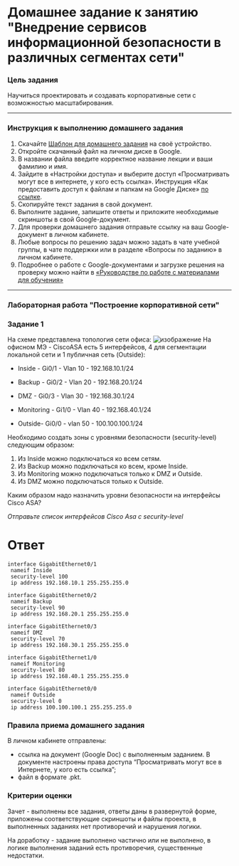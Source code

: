 # Домашнее задание к занятию "Внедрение сервисов информационной безопасности в различных сегментах сети"

### Цель задания

Научиться проектировать и создавать корпоративные сети с возможностью масштабирования.

------

### Инструкция к выполнению домашнего задания

1. Скачайте [Шаблон для домашнего задания](https://u.netology.ru/backend/uploads/lms/content_assets/file/281/%D0%A1%D0%94%D0%95%D0%9B%D0%90%D0%99%D0%A2%D0%95_%D0%9A%D0%9E%D0%9F%D0%98%D0%AE_-_%D0%A8%D0%B0%D0%B1%D0%BB%D0%BE%D0%BD_%D0%B4%D0%BB%D1%8F_%D0%B4%D0%BE%D0%BC%D0%B0%D1%88%D0%BD%D0%B5%D0%B3%D0%BE_%D0%B7%D0%B0%D0%B4%D0%B0%D0%BD%D0%B8%D1%8F_1.1._%D0%9D%D0%B0%D0%B7%D0%B2%D0%B0%D0%BD%D0%B8%D0%B5_%D0%BB%D0%B5%D0%BA%D1%86%D0%B8%D0%B8_-_%D0%A4%D0%B0%D0%BC%D0%B8%D0%BB%D0%B8%D1%8F_%D0%98%D0%BC%D1%8F.docx) на своё устройство.
2. Откройте скачанный файл на личном диске в Google.
3. В названии файла введите корректное название лекции и ваши фамилию и имя.
4. Зайдите в «Настройки доступа» и выберите доступ «Просматривать могут все в интернете, у кого есть ссылка». Инструкция «Как предоставить доступ к файлам и папкам на Google Диске» [по ссылке](https://support.google.com/docs/answer/2494822?hl=ru&co=GENIE.Platform%3DDesktop).
5. Скопируйте текст задания в свой документ.
6. Выполните задание, запишите ответы и приложите необходимые скриншоты в свой Google-документ.
7. Для проверки домашнего задания отправьте ссылку на ваш Google-документ в личном кабинете.
8. Любые вопросы по решению задач можно задать в чате учебной группы, в чате поддержки или в разделе «Вопросы по заданию» в личном кабинете.
9. Подробнее о работе с Google-документами и загрузке решения на проверку можно найти в [«Руководстве по работе с материалами для обучения»](https://l.netology.ru/instruktsiya-po-materialami-dlya-obucheniya)

---

### Лабораторная работа "Построение корпоративной сети"

### Задание 1
На схеме представлена топология сети офиса:
![изображение](https://user-images.githubusercontent.com/51816695/180376246-9a3b0697-6248-4fc2-a5fd-eddca9f2e7ba.png)
На офисном МЭ - CiscoASA есть 5 интерфейсов, 4 для сегментации локальной сети и 1 публичная сеть (Outside):

* Inside - Gi0/1 - Vlan 10 - 192.168.10.1/24

* Backup - Gi0/2 - Vlan 20 - 192.168.20.1/24

* DMZ - Gi0/3 - Vlan 30 - 192.168.30.1/24

* Monitoring - Gi1/0 - Vlan 40 - 192.168.40.1/24

* Outside- Gi0/0 - vlan 50 - 100.100.100.1/24

Необходимо создать зоны с уровнями безопасности (security-level) следующим образом:
1) Из Inside можно подключаться ко всем сетям.
2) Из Backup можно подключаться ко всем, кроме Inside.
3) Из Monitoring можно подключаться только к DMZ и Outside.
4) Из DMZ можно подключаться только к Outside.

Каким образом надо назначить уровни безопасности на интерфейсы Cisco ASA? 


*Отправьте список интерфейсов Cisco Asa с security-level*
# Ответ
```
interface GigabitEthernet0/1
 nameif Inside
 security-level 100
 ip address 192.168.10.1 255.255.255.0

interface GigabitEthernet0/2
 nameif Backup
 security-level 90
 ip address 192.168.20.1 255.255.255.0

interface GigabitEthernet0/3
 nameif DMZ
 security-level 70
 ip address 192.168.30.1 255.255.255.0

interface GigabitEthernet1/0
 nameif Monitoring
 security-level 80
 ip address 192.168.40.1 255.255.255.0

interface GigabitEthernet0/0
 nameif Outside
 security-level 0
 ip address 100.100.100.1 255.255.255.0
```


### Правила приема домашнего задания

В личном кабинете отправлены:

- ссылка на документ (Google Doc) с выполненным заданием. В документе настроены права доступа “Просматривать могут все в Интернете, у кого есть ссылка”;
- файл в формате .pkt.

### Критерии оценки

Зачет - выполнены все задания, ответы даны в развернутой форме, приложены соответствующие скриншоты и файлы проекта, в выполненных заданиях нет противоречий и нарушения логики.

На доработку - задание выполнено частично или не выполнено, в логике выполнения заданий есть противоречия, существенные недостатки.
